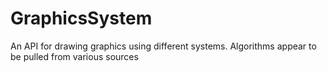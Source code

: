 # GraphicsSystem
An API for drawing graphics using different systems. Algorithms appear to be pulled from various sources
